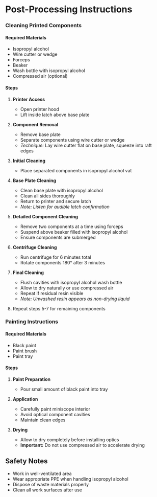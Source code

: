 # Post-Processing Instructions

### Cleaning Printed Components

#### Required Materials
- Isopropyl alcohol
- Wire cutter or wedge
- Forceps
- Beaker
- Wash bottle with isopropyl alcohol
- Compressed air (optional)

#### Steps
1. **Printer Access**
   - Open printer hood
   - Lift inside latch above base plate

2. **Component Removal**
   - Remove base plate
   - Separate components using wire cutter or wedge
   - *Technique:* Lay wire cutter flat on base plate, squeeze into raft edges

3. **Initial Cleaning**
   - Place separated components in isopropyl alcohol vat

4. **Base Plate Cleaning**
   - Clean base plate with isopropyl alcohol
   - Clean all sides thoroughly
   - Return to printer and secure latch
   - *Note: Listen for audible latch confirmation*

5. **Detailed Component Cleaning**
   - Remove two components at a time using forceps
   - Suspend above beaker filled with isopropyl alcohol
   - Ensure components are submerged

6. **Centrifuge Cleaning**
   - Run centrifuge for 6 minutes total
   - Rotate components 180° after 3 minutes

7. **Final Cleaning**
   - Flush cavities with isopropyl alcohol wash bottle
   - Allow to dry naturally or use compressed air
   - Repeat if residual resin visible
   - *Note: Unwashed resin appears as non-drying liquid*

8. Repeat steps 5-7 for remaining components

### Painting Instructions

#### Required Materials
- Black paint
- Paint brush
- Paint tray

#### Steps
1. **Paint Preparation**
   - Pour small amount of black paint into tray

2. **Application**
   - Carefully paint miniscope interior
   - Avoid optical component cavities
   - Maintain clean edges

3. **Drying**
   - Allow to dry completely before installing optics
   - **Important:** Do not use compressed air to accelerate drying

## Safety Notes
- Work in well-ventilated area
- Wear appropriate PPE when handling isopropyl alcohol
- Dispose of waste materials properly
- Clean all work surfaces after use
